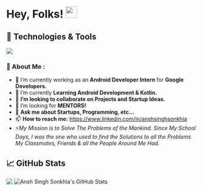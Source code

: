 # Hey, Folks! <img src="https://raw.githubusercontent.com/MartinHeinz/MartinHeinz/master/wave.gif" width="30px">

## 🔧 Technologies & Tools
![](https://img.shields.io/badge/Code-Python-informational?style=flat&logo=python&logoColor=white&color=2bbc8a)

### 🚀 About Me :

<!--
**AnshSinghSonkhia/AnshSinghSonkhia** is a ✨ _special_ ✨ repository because its `README.md` (this file) appears on your GitHub profile. -->

- 🔭 I’m currently working as an **Android Developer Intern** for **Google Developers.**
- 🌱 I’m currently **Learning Android Development & Kotlin.**
- 👯 **I’m looking to collaborate on Projects and Startup Ideas.**
- 🤔 I’m looking for **MENTORS!**
- 💬 **Ask me about Startups, Programming, etc...**
- 📫 **How to reach me:** https://www.linkedin.com/in/anshsinghsonkhia
- ⚡*My Mission is to Solve The Problems of the Mankind. Since My School Days, I was the one who used to find the Solutions to all the Problems My Classmates, Friends & all the People Around Me Had.*

## &#x1f4c8; GitHub Stats

<!-- TOP LANGUAGES -->
<img align="center" src="https://github-readme-stats.vercel.app/api/top-langs/?username=AnshSinghSonkhia&tex&title_color=ffffff&text_color=c9cacc&icon_color=2bbc8a&bg_color=1d1f21&langs_count=3" />

<!-- GitHub Stats -->
<img align="center" src="https://github-readme-stats.vercel.app/api?username=AnshSinghSonkhia&show_icons=true&line_height=27&count_private=true&title_color=ffffff&text_color=c9cacc&icon_color=2bbc8a&bg_color=1d1f21" alt="Ansh Singh Sonkhia's GitHub Stats" />
